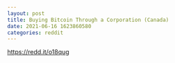 ```yaml
--- 
layout: post 
title: Buying Bitcoin Through a Corporation (Canada) 
date: 2021-06-16 1623860580 
categories: reddit 
--- 
```

https://redd.it/o18qug